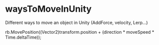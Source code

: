 # waysToMoveInUnity
 Different ways to move an object in Unity (AddForce, velocity, Lerp...)



rb.MovePosition((Vector2)transform.position + (direction * moveSpeed * Time.deltaTime));
